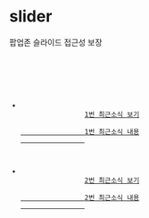 # slider
팝업존 슬라이드 접근성 보장
<code>
<div class="area">
		<ul>
			<li class='on'>
				<a href="#news-list_1" class="num"><span class="r"><span class="t">1번 최근소식 보기</span></span></a>
				<a href="" class="view" id="news-list_1">
				1번 최근소식 내용
				</a>
			</li>
			<li>
				<a href="#news-list_1" class="num"><span class="r"><span class="t">2번 최근소식 보기</span></span></a>
				<a href="" class="view" id="news-list_1">
				2번 최근소식 내용
				</a>
			</li>
		</ul>
	</div>
</code>
	<script type="text/javascript">
	//<![CDATA[
		jQuery(".news").slideCtrl({
			photo_list		: jQuery('.news>.area li'),
			photo_list_left	: jQuery('.news_pre'),
			photo_list_right: jQuery('.news_next'),
			photo_list_play	: jQuery(".news_play"),
			photo_list_stop	: jQuery(".news_stop"),
			FXconfig		: true,
			d_time			: 6000
		});
	//]]>
	</script> 
